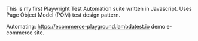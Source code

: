 This is my first Playwright Test Automation suite written in Javascript.
Uses Page Object Model (POM) test design pattern.

Automating: https://ecommerce-playground.lambdatest.io demo e-commerce site.
